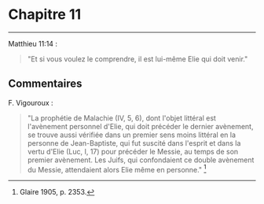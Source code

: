 # Chapitre 11

***

Matthieu 11:14 :

> "Et si vous voulez le comprendre, il est lui-même Elie qui doit venir."

## Commentaires

F. Vigouroux :

> "La prophétie de Malachie (IV, 5, 6), dont l'objet littéral est l'avènement personnel d'Elie, qui doit précéder le dernier avènement, se trouve aussi vérifiée dans un premier sens moins littéral en la personne de Jean-Baptiste, qui fut suscité dans l'esprit et dans la vertu d'Elie (Luc, I, 17) pour précéder le Messie, au temps de son premier avènement. Les Juifs, qui confondaient ce double avènement du Messie, attendaient alors Elie même en personne." [^1]

[^1]: Glaire 1905, p. 2353.
